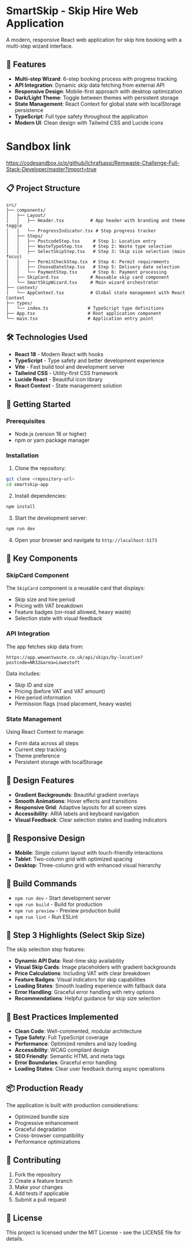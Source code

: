 # SmartSkip - Skip Hire Web Application

A modern, responsive React web application for skip hire booking with a multi-step wizard interface.

## 🚀 Features

- **Multi-step Wizard**: 6-step booking process with progress tracking
- **API Integration**: Dynamic skip data fetching from external API
- **Responsive Design**: Mobile-first approach with desktop optimization
- **Dark/Light Theme**: Toggle between themes with persistent storage
- **State Management**: React Context for global state with localStorage persistence
- **TypeScript**: Full type safety throughout the application
- **Modern UI**: Clean design with Tailwind CSS and Lucide icons

# Sandbox link
https://codesandbox.io/p/github/Ichrafsassi/Remwaste-Challenge-Full-Stack-Developer/master?import=true

## 📋 Project Structure

```
src/
├── components/
│   ├── Layout/
│   │   ├── Header.tsx          # App header with branding and theme toggle
│   │   └── ProgressIndicator.tsx # Step progress tracker
│   ├── Steps/
│   │   ├── PostcodeStep.tsx     # Step 1: Location entry
│   │   ├── WasteTypeStep.tsx    # Step 2: Waste type selection
│   │   ├── SelectSkipStep.tsx   # Step 3: Skip size selection (main focus)
│   │   ├── PermitCheckStep.tsx  # Step 4: Permit requirements
│   │   ├── ChooseDateStep.tsx   # Step 5: Delivery date selection
│   │   └── PaymentStep.tsx      # Step 6: Payment processing
│   ├── SkipCard.tsx            # Reusable skip card component
│   └── SmartSkipWizard.tsx     # Main wizard orchestrator
├── context/
│   └── AppContext.tsx          # Global state management with React Context
├── types/
│   └── index.ts               # TypeScript type definitions
├── App.tsx                    # Root application component
└── main.tsx                   # Application entry point
```

## 🛠️ Technologies Used

- **React 18** - Modern React with hooks
- **TypeScript** - Type safety and better development experience
- **Vite** - Fast build tool and development server
- **Tailwind CSS** - Utility-first CSS framework
- **Lucide React** - Beautiful icon library
- **React Context** - State management solution

## 🚦 Getting Started

### Prerequisites

- Node.js (version 16 or higher)
- npm or yarn package manager

### Installation

1. Clone the repository:
```bash
git clone <repository-url>
cd smartskip-app
```

2. Install dependencies:
```bash
npm install
```

3. Start the development server:
```bash
npm run dev
```

4. Open your browser and navigate to `http://localhost:5173`

## 🎯 Key Components

### SkipCard Component
The `SkipCard` component is a reusable card that displays:
- Skip size and hire period
- Pricing with VAT breakdown
- Feature badges (on-road allowed, heavy waste)
- Selection state with visual feedback

### API Integration
The app fetches skip data from:
```
https://app.wewantwaste.co.uk/api/skips/by-location?postcode=NR32&area=Lowestoft
```

Data includes:
- Skip ID and size
- Pricing (before VAT and VAT amount)
- Hire period information
- Permission flags (road placement, heavy waste)

### State Management
Using React Context to manage:
- Form data across all steps
- Current step tracking
- Theme preference
- Persistent storage with localStorage

## 🎨 Design Features

- **Gradient Backgrounds**: Beautiful gradient overlays
- **Smooth Animations**: Hover effects and transitions
- **Responsive Grid**: Adaptive layouts for all screen sizes
- **Accessibility**: ARIA labels and keyboard navigation
- **Visual Feedback**: Clear selection states and loading indicators

## 📱 Responsive Design

- **Mobile**: Single column layout with touch-friendly interactions
- **Tablet**: Two-column grid with optimized spacing
- **Desktop**: Three-column grid with enhanced visual hierarchy

## 🔧 Build Commands

- `npm run dev` - Start development server
- `npm run build` - Build for production
- `npm run preview` - Preview production build
- `npm run lint` - Run ESLint

## 🌟 Step 3 Highlights (Select Skip Size)

The skip selection step features:
- **Dynamic API Data**: Real-time skip availability
- **Visual Skip Cards**: Image placeholders with gradient backgrounds
- **Price Calculations**: Including VAT with clear breakdown
- **Feature Badges**: Visual indicators for skip capabilities
- **Loading States**: Smooth loading experience with fallback data
- **Error Handling**: Graceful error handling with retry options
- **Recommendations**: Helpful guidance for skip size selection

## 🎯 Best Practices Implemented

- **Clean Code**: Well-commented, modular architecture
- **Type Safety**: Full TypeScript coverage
- **Performance**: Optimized renders and lazy loading
- **Accessibility**: WCAG compliant design
- **SEO Friendly**: Semantic HTML and meta tags
- **Error Boundaries**: Graceful error handling
- **Loading States**: Clear user feedback during async operations

## 📦 Production Ready

The application is built with production considerations:
- Optimized bundle size
- Progressive enhancement
- Graceful degradation
- Cross-browser compatibility
- Performance optimizations

## 🤝 Contributing

1. Fork the repository
2. Create a feature branch
3. Make your changes
4. Add tests if applicable
5. Submit a pull request

## 📄 License

This project is licensed under the MIT License - see the LICENSE file for details.
